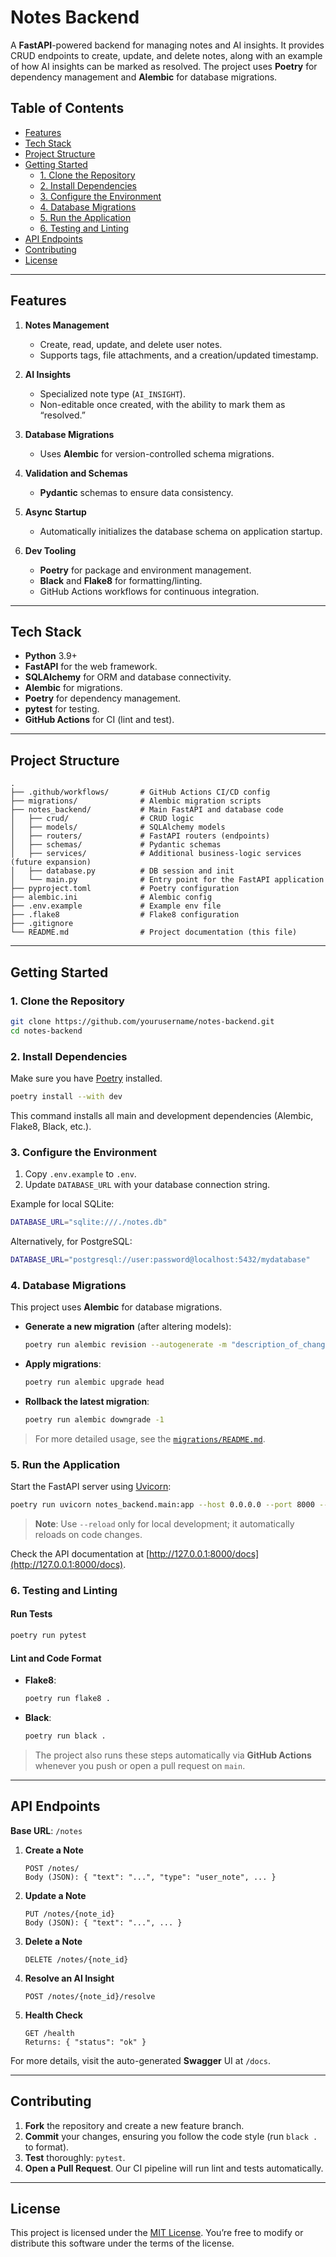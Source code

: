 # Notes Backend

A **FastAPI**-powered backend for managing notes and AI insights. It provides CRUD endpoints to create, update, and delete notes, along with an example of how AI insights can be marked as resolved. The project uses **Poetry** for dependency management and **Alembic** for database migrations.

## Table of Contents

- [Features](#features)
- [Tech Stack](#tech-stack)
- [Project Structure](#project-structure)
- [Getting Started](#getting-started)
  - [1. Clone the Repository](#1-clone-the-repository)
  - [2. Install Dependencies](#2-install-dependencies)
  - [3. Configure the Environment](#3-configure-the-environment)
  - [4. Database Migrations](#4-database-migrations)
  - [5. Run the Application](#5-run-the-application)
  - [6. Testing and Linting](#6-testing-and-linting)
- [API Endpoints](#api-endpoints)
- [Contributing](#contributing)
- [License](#license)

---

## Features

1. **Notes Management**  
   - Create, read, update, and delete user notes.
   - Supports tags, file attachments, and a creation/updated timestamp.

2. **AI Insights**  
   - Specialized note type (`AI_INSIGHT`).
   - Non-editable once created, with the ability to mark them as “resolved.”

3. **Database Migrations**  
   - Uses **Alembic** for version-controlled schema migrations.

4. **Validation and Schemas**  
   - **Pydantic** schemas to ensure data consistency.

5. **Async Startup**  
   - Automatically initializes the database schema on application startup.

6. **Dev Tooling**  
   - **Poetry** for package and environment management.
   - **Black** and **Flake8** for formatting/linting.
   - GitHub Actions workflows for continuous integration.

---

## Tech Stack

- **Python** 3.9+
- **FastAPI** for the web framework.
- **SQLAlchemy** for ORM and database connectivity.
- **Alembic** for migrations.
- **Poetry** for dependency management.
- **pytest** for testing.
- **GitHub Actions** for CI (lint and test).

---

## Project Structure

```
.
├── .github/workflows/       # GitHub Actions CI/CD config
├── migrations/              # Alembic migration scripts
├── notes_backend/           # Main FastAPI and database code
│   ├── crud/                # CRUD logic
│   ├── models/              # SQLAlchemy models
│   ├── routers/             # FastAPI routers (endpoints)
│   ├── schemas/             # Pydantic schemas
│   ├── services/            # Additional business-logic services (future expansion)
│   ├── database.py          # DB session and init
│   └── main.py              # Entry point for the FastAPI application
├── pyproject.toml           # Poetry configuration
├── alembic.ini              # Alembic config
├── .env.example             # Example env file
├── .flake8                  # Flake8 configuration
├── .gitignore
└── README.md                # Project documentation (this file)
```

---

## Getting Started

### 1. Clone the Repository

```bash
git clone https://github.com/yourusername/notes-backend.git
cd notes-backend
```

### 2. Install Dependencies

Make sure you have [Poetry](https://python-poetry.org/docs/) installed.

```bash
poetry install --with dev
```

This command installs all main and development dependencies (Alembic, Flake8, Black, etc.).

### 3. Configure the Environment

1. Copy `.env.example` to `.env`.  
2. Update `DATABASE_URL` with your database connection string.

Example for local SQLite:
```bash
DATABASE_URL="sqlite:///./notes.db"
```

Alternatively, for PostgreSQL:
```bash
DATABASE_URL="postgresql://user:password@localhost:5432/mydatabase"
```

### 4. Database Migrations

This project uses **Alembic** for database migrations.

- **Generate a new migration** (after altering models):
  ```bash
  poetry run alembic revision --autogenerate -m "description_of_changes"
  ```
- **Apply migrations**:
  ```bash
  poetry run alembic upgrade head
  ```
- **Rollback the latest migration**:
  ```bash
  poetry run alembic downgrade -1
  ```

> For more detailed usage, see the [`migrations/README.md`](./migrations/README.md).

### 5. Run the Application

Start the FastAPI server using [Uvicorn](https://www.uvicorn.org/):
```bash
poetry run uvicorn notes_backend.main:app --host 0.0.0.0 --port 8000 --reload
```
> **Note**: Use `--reload` only for local development; it automatically reloads on code changes.

Check the API documentation at [http://127.0.0.1:8000/docs](http://127.0.0.1:8000/docs).

### 6. Testing and Linting

#### Run Tests

```bash
poetry run pytest
```

#### Lint and Code Format

- **Flake8**:
  ```bash
  poetry run flake8 .
  ```
- **Black**:
  ```bash
  poetry run black .
  ```

> The project also runs these steps automatically via **GitHub Actions** whenever you push or open a pull request on `main`.

---

## API Endpoints

**Base URL**: `/notes`

1. **Create a Note**  
   ```
   POST /notes/
   Body (JSON): { "text": "...", "type": "user_note", ... }
   ```
2. **Update a Note**  
   ```
   PUT /notes/{note_id}
   Body (JSON): { "text": "...", ... }
   ```
3. **Delete a Note**  
   ```
   DELETE /notes/{note_id}
   ```
4. **Resolve an AI Insight**  
   ```
   POST /notes/{note_id}/resolve
   ```
5. **Health Check**  
   ```
   GET /health
   Returns: { "status": "ok" }
   ```

For more details, visit the auto-generated **Swagger** UI at `/docs`.

---

## Contributing

1. **Fork** the repository and create a new feature branch.
2. **Commit** your changes, ensuring you follow the code style (run `black .` to format).
3. **Test** thoroughly: `pytest`.
4. **Open a Pull Request**. Our CI pipeline will run lint and tests automatically.

---

## License

This project is licensed under the [MIT License](LICENSE). You’re free to modify or distribute this software under the terms of the license.
